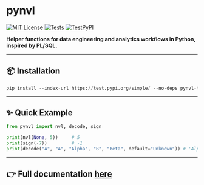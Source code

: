 # pynvl

[![MIT License](https://img.shields.io/badge/License-MIT-blue.svg)](https://github.com/betterinfotech/pynvl_project/blob/main/LICENSE)
[![Tests](https://img.shields.io/badge/tests-pytest-blue)](https://github.com/betterinfotech/pynvl_project/actions)
[![TestPyPI](https://img.shields.io/badge/TestPyPI-pynvl--test-informational)](https://test.pypi.org/project/pynvl-test/)

**Helper functions for data engineering and analytics workflows in Python, inspired by PL/SQL.**

---

## 📦 Installation

```python
pip install --index-url https://test.pypi.org/simple/ --no-deps pynvl-test
```
---

## ✨ Quick Example

```python
from pynvl import nvl, decode, sign

print(nvl(None, 5))     # 5
print(sign(-7))         # -1
print(decode("A", "A", "Alpha", "B", "Beta", default="Unknown")) # 'Alpha'
```
---
## 👉 Full documentation [here](docs/index.md)